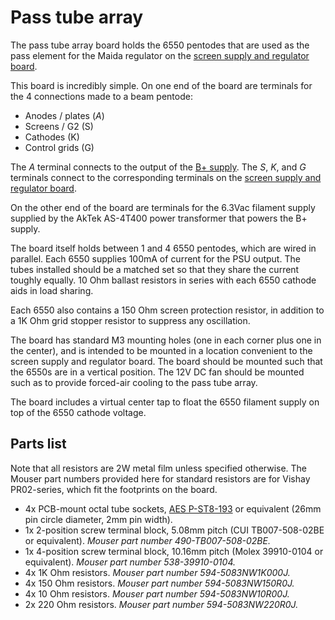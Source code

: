 # Pass tube array

The pass tube array board holds the 6550 pentodes that are used as the
pass element for the Maida regulator on the [screen supply and regulator
board](../screen-supply-and-regulator).

This board is incredibly simple.  On one end of the board are terminals
for the 4 connections made to a beam pentode:

* Anodes / plates (_A_)
* Screens / G2 (S)
* Cathodes (K)
* Control grids (G)

The _A_ terminal connects to the output of the [B+ supply](../hv-supply).
The _S_, _K_, and _G_ terminals connect to the corresponding terminals on
the [screen supply and regulator board](../screen-supply-and-regulator).

On the other end of the board are terminals for the 6.3Vac filament supply
supplied by the AkTek AS-4T400 power transformer that powers the B+ supply.

The board itself holds between 1 and 4 6550 pentodes, which are wired in
parallel.  Each 6550 supplies 100mA of current for the PSU output.  The
tubes installed should be a matched set so that they share the current
toughly equally.  10 Ohm ballast resistors in series with each 6550 cathode
aids in load sharing.

Each 6550 also contains a 150 Ohm screen protection resistor, in addition
to a 1K Ohm grid stopper resistor to suppress any oscillation.

The board has standard M3 mounting holes (one in each corner plus one in
the center), and is intended to be mounted in a location convenient to the
screen supply and regulator board.  The board should be mounted such that
the 6550s are in a vertical position.  The 12V DC fan should be mounted
such as to provide forced-air cooling to the pass tube array.

The board includes a virtual center tap to float the 6550 filament supply
on top of the 6550 cathode voltage.

## Parts list

Note that all resistors are 2W metal film unless specified otherwise.  The Mouser
part numbers provided here for standard resistors are for Vishay PR02-series, which
fit the footprints on the board.

* 4x PCB-mount octal tube sockets, [AES P-ST8-193](https://www.tubesandmore.com/products/socket-8-pin-octal-ceramic-pc-mount) or
equivalent (26mm pin circle diameter, 2mm pin width).
* 1x 2-position screw terminal block, 5.08mm pitch (CUI TB007-508-02BE or equivalent).
_Mouser part number 490-TB007-508-02BE._
* 1x 4-position screw terminal block, 10.16mm pitch (Molex 39910-0104 or equivalent).
_Mouser part number 538-39910-0104._
* 4x 1K Ohm resistors.
_Mouser part number 594-5083NW1K000J._
* 4x 150 Ohm resistors.
_Mouser part number 594-5083NW150R0J._
* 4x 10 Ohm resistors.
_Mouser part number 594-5083NW10R00J._
* 2x 220 Ohm resistors.
_Mouser part number 594-5083NW220R0J._
